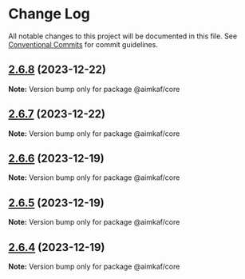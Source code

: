 # Change Log

All notable changes to this project will be documented in this file.
See [Conventional Commits](https://conventionalcommits.org) for commit guidelines.

## [2.6.8](https://github.com/Graceji/kaf/compare/v2.6.7...v2.6.8) (2023-12-22)

**Note:** Version bump only for package @aimkaf/core

## [2.6.7](https://github.com/Graceji/kaf/compare/v2.6.6...v2.6.7) (2023-12-22)

**Note:** Version bump only for package @aimkaf/core

## [2.6.6](https://github.com/Graceji/kaf/compare/v2.6.5...v2.6.6) (2023-12-19)

**Note:** Version bump only for package @aimkaf/core

## [2.6.5](https://github.com/Graceji/kaf/compare/v2.6.4...v2.6.5) (2023-12-19)

**Note:** Version bump only for package @aimkaf/core

## [2.6.4](https://github.com/Graceji/kaf/compare/v2.6.3...v2.6.4) (2023-12-19)

**Note:** Version bump only for package @aimkaf/core
